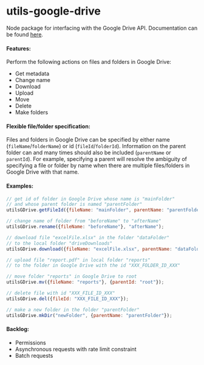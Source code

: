 # utils-google-drive
Node package for interfacing with the Google Drive API. Documentation can be found [here](https://curtcommander.github.io/utils-google-drive/).

#### Features:
Perform the following actions on files and folders in Google Drive:
 - Get metadata
 - Change name
 - Download
 - Upload
 - Move
 - Delete
 - Make folders
 
 #### Flexible file/folder specification:
Files and folders in Google Drive can be specified by either name (`fileName`/`folderName`) or id (`fileId`/`folderId`).
Information on the parent folder can and many times should also be included (`parentName` or `parentId`).
For example, specifying a parent will resolve the ambiguity 
of specifying a file or folder by name when there are multiple files/folders in Google Drive with that name.
 
 #### Examples:
 ```javascript
// get id of folder in Google Drive whose name is "mainFolder"
// and whose parent folder is named "parentFolder"
utilsGDrive.getFileId({fileName: "mainFolder", parentName: "parentFolder"});

// change name of folder from "beforeName" to "afterName"
utilsGDrive.rename({fileName: "beforeName"}, "afterName");

// download file "excelFile.xlsx" in the folder "dataFolder"
// to the local folder "driveDownloads"
utilsGDrive.download({fileName: "excelFile.xlsx", parentName: "dataFolder"}, "./driveDownloads");

// upload file "report.pdf" in local folder "reports" 
// to the folder in Google Drive with the id "XXX_FOLDER_ID_XXX"

// move folder "reports" in Google Drive to root
utilsGDrive.mv({fileName: "reports"}, {parentId: "root"});

// delete file with id "XXX_FILE_ID_XXX"
utilsGDrive.del({fileId: "XXX_FILE_ID_XXX"});

// make a new folder in the folder "parentFolder"
utilsGDrive.mkDir("newFolder", {parentName: "parentFolder"});
```

#### Backlog:
 - Permissions
 - Asynchronous requests with rate limit constraint
 - Batch requests
